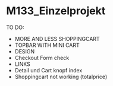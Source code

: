 # M133_Einzelprojekt

TO DO: 
- MORE AND LESS SHOPPINGCART
- TOPBAR WITH MINI CART
- DESIGN
- Checkout Form check 
- LINKS
- Detail und Cart knopf index
- Shoppingcart not working (totalprice)